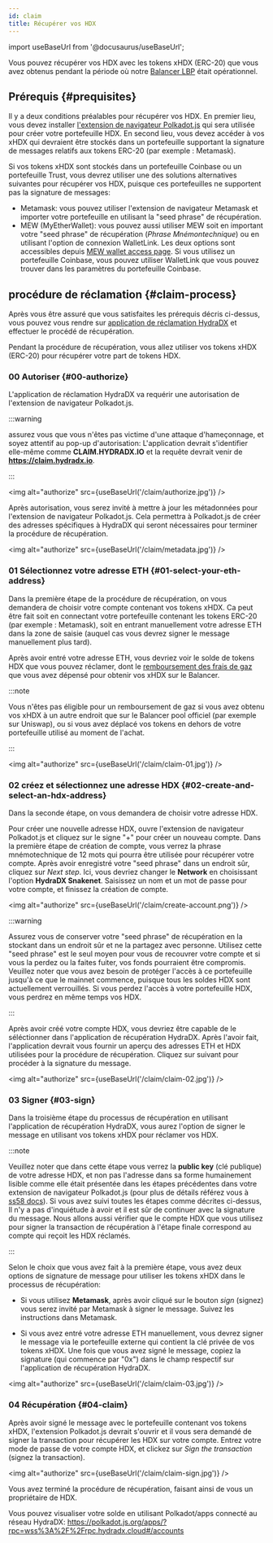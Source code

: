```yaml
---
id: claim
title: Récupérer vos HDX
---
```


import useBaseUrl from '@docusaurus/useBaseUrl';

Vous pouvez récupérer vos HDX avec les tokens xHDX (ERC-20) que vous avez obtenus pendant la période où notre [Balancer LBP](https://hydradx.substack.com/p/lbp-announcement) était opérationnel. 

## Prérequis {#prequisites}

Il y a deux conditions préalables pour récupérer vos HDX. En premier lieu, vous  devez installer [l'extension de navigateur Polkadot.js](https://polkadot.js.org/extension/) qui sera utilisée pour créer votre portefeuille HDX. En second lieu, vous devez accéder à vos xHDX qui devraient être stockés dans un portefeuille supportant la signature de messages relatifs aux tokens ERC-20 (par exemple : Metamask).

Si vos tokens xHDX sont stockés dans un portefeuille Coinbase ou un portefeuille Trust, vous devrez utiliser une des solutions alternatives suivantes pour récupérer vos HDX, puisque ces portefeuilles ne supportent pas la signature de messages:
* Metamask: vous pouvez utiliser l'extension de navigateur Metamask et importer votre portefeuille en utilisant la "seed phrase" de récupération.
* MEW (MyEtherWallet): vous pouvez aussi utiliser MEW soit en important votre "seed phrase" de récupération (*Phrase Mnémontechnique*) ou en utilisant l'option de connexion WalletLink. Les deux options sont accessibles depuis [MEW wallet access page](https://www.myetherwallet.com/access-my-wallet). Si vous utilisez un portefeuille Coinbase, vous pouvez utiliser WalletLink que vous pouvez trouver dans les paramètres du portefeuille Coinbase.


## procédure de réclamation {#claim-process}

Après vous être assuré que vous satisfaites les prérequis décris ci-dessus, vous pouvez vous rendre sur [application de réclamation HydraDX](https://claim.hydradx.io) et effectuer le procédé de récupération.

Pendant la procédure de récupération, vous allez utiliser vos tokens xHDX (ERC-20) pour récupérer votre part de tokens HDX.

### 00 Autoriser {#00-authorize}

L'application de réclamation HydraDX va requérir une autorisation de l'extension de navigateur Polkadot.js.

:::warning

assurez vous que vous n'êtes pas victime d'une attaque d'hameçonnage, et soyez attentif au pop-up d'autorisation: L'application devrait s'identifier  elle-même comme **CLAIM.HYDRADX.IO** et la requête devrait venir de **https://claim.hydradx.io**.

:::

<img alt="authorize" src={useBaseUrl('/claim/authorize.jpg')} />

Après autorisation, vous serez invité à mettre à jour les métadonnées pour l'extension de navigateur Polkadot.js. Cela permettra à Polkadot.js de créer des adresses spécifiques à HydraDX qui seront nécessaires pour terminer la procédure de récupération.

<img alt="authorize" src={useBaseUrl('/claim/metadata.jpg')} />

### 01 Sélectionnez votre adresse ETH {#01-select-your-eth-address}

Dans la première étape de la procédure de récupération, on vous demandera de choisir votre compte contenant vos tokens xHDX. Ca peut être fait soit en connectant votre portefeuille contenant les tokens ERC-20 (par exemple : Metamask), soit en entrant manuellement votre adresse ETH dans la zone de saisie (auquel cas vous devrez signer le message manuellement plus tard).

Après avoir entré votre adresse ETH, vous devriez voir le solde de tokens HDX que vous pouvez réclamer, dont le [remboursement des frais de gaz](https://hydradx.substack.com/p/first-governance-vote) que vous avez dépensé pour obtenir vos xHDX sur le Balancer.

:::note

Vous n'êtes pas éligible pour un remboursement de gaz si vous avez obtenu vos xHDX à un autre endroit que sur le Balancer pool officiel (par exemple sur Uniswap), ou si vous avez déplacé vos tokens en dehors de votre portefeuille utilisé au moment de l'achat.

:::

<img alt="authorize" src={useBaseUrl('/claim/claim-01.jpg')} />

### 02 créez et sélectionnez une adresse HDX {#02-create-and-select-an-hdx-address}

Dans la seconde étape, on vous demandera de choisir votre adresse HDX.

Pour créer une nouvelle adresse HDX, ouvre l'extension de navigateur Polkadot.js et cliquez sur le signe  "+" pour créer un nouveau compte. Dans la première étape de création de compte, vous verrez la phrase mnémotechnique de 12 mots qui pourra être utilisée pour récupérer votre compte. Après avoir enregistré votre "seed phrase" dans un endroit sûr, cliquez sur *Next step*. Ici, vous devriez changer le **Network** en choisissant l'option **HydraDX Snakenet**.
Saisissez un nom et un mot de passe pour votre compte, et finissez la création de compte.

<img alt="authorize" src={useBaseUrl('/claim/create-account.png')} />

:::warning 

Assurez vous de conserver votre "seed phrase" de récupération en la stockant dans un endroit sûr et ne la partagez avec personne. Utilisez cette "seed phrase" est le seul moyen pour vous de recouvrer votre compte et si vous la perdez ou la faites fuiter, vos fonds pourraient être compromis. Veuillez noter que vous avez besoin de protéger l'accès à ce portefeuille jusqu'à ce que le mainnet commence, puisque tous les soldes HDX sont actuellement verrouillés. Si vous perdez l'accès à votre portefeuille HDX, vous perdrez en même temps vos HDX.

:::

Après avoir créé votre compte HDX, vous devriez être capable de le séléctionner dans l'application de récupération HydraDX. Après l'avoir fait, l'application devrait vous fournir un aperçu des adresses ETH et HDX utilisées pour la procédure de récupération. Cliquez sur suivant pour procéder à la signature du message.

<img alt="authorize" src={useBaseUrl('/claim/claim-02.jpg')} />

### 03 Signer {#03-sign}

Dans la troisième étape du processus de récupération en utilisant l'application de récupération HydraDX, vous aurez l'option de signer le message en utilisant vos tokens xHDX pour réclamer vos HDX.

:::note

Veuillez noter que dans cette étape vous verrez la **public key** (clé publique) de votre adresse HDX, et non pas l'adresse dans sa forme humainement lisible comme elle était présentée dans les étapes précédentes dans votre extension de navigateur Polkadot.js (pour plus de détails référez vous à [ss58 docs](https://polkadot.js.org/docs/keyring/start/ss58)). Si vous avez suivi toutes les étapes comme décrites ci-dessus, Il n'y a pas d'inquiétude à avoir et il est sûr de continuer avec la signature du message. Nous allons aussi vérifier que le compte HDX que vous utilisez pour signer la transaction de récupération à l'étape finale correspond au compte qui reçoit les HDX réclamés. 

:::

Selon le choix que vous avez fait à la première étape, vous avez deux options de signature de message pour utiliser les tokens xHDX dans le processus de récupération:

* Si vous utilisez **Metamask**, après avoir cliqué sur le bouton *sign* (signez) vous serez invité par Metamask à signer le message. Suivez les instructions dans Metamask.

* Si vous avez entré votre adresse ETH manuellement, vous devrez signer le message via le portefeuille externe qui contient la clé privée de vos tokens xHDX. Une fois que vous avez signé le message, copiez la signature (qui commence par "0x") dans le champ respectif sur l'application de récupération HydraDX.

<img alt="authorize" src={useBaseUrl('/claim/claim-03.jpg')} />

### 04 Récupération {#04-claim}

Après avoir signé le message avec le portefeuille contenant vos tokens xHDX, l'extension Polkadot.js devrait s'ouvrir et il vous sera demandé de signer la transaction pour récupérer les HDX sur votre compte. Entrez votre mode de passe de votre compte HDX, et clickez sur *Sign the transaction* (signez la transaction).

<img alt="authorize" src={useBaseUrl('/claim/claim-sign.jpg')} />

Vous avez terminé la procédure de récupération, faisant ainsi de vous un propriétaire de HDX.

Vous pouvez visualiser votre solde en utilisant Polkadot/apps connecté au réseau HydraDX: https://polkadot.js.org/apps/?rpc=wss%3A%2F%2Frpc.hydradx.cloud#/accounts
